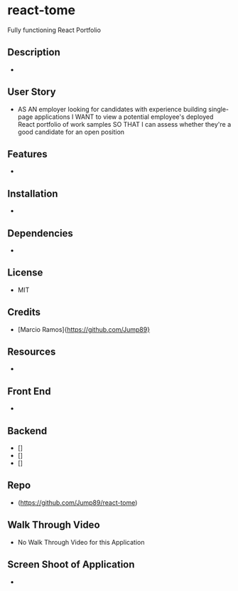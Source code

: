 # react-tome
Fully functioning  React Portfolio

## Description 

* 

## User Story 

* AS AN employer looking for candidates with experience building single-page applications
I WANT to view a potential employee's deployed React portfolio of work samples
SO THAT I can assess whether they're a good candidate for an open position

## Features

*

## Installation

* 

## Dependencies

* 

## License

* MIT 


## Credits 

* [Marcio Ramos]{https://github.com/Jump89}

## Resources 

* 

## Front End

*

## Backend

* []
* []
* []
 
## Repo

* (https://github.com/Jump89/react-tome)

## Walk Through Video 

* No Walk Through Video for this Application

## Screen Shoot of Application

* ![]()
